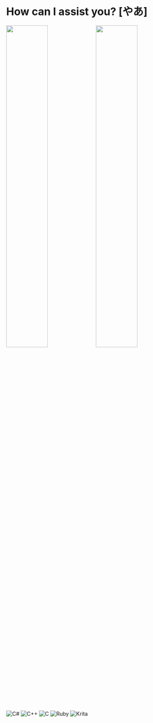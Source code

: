 # How can I assist you? [やあ]

<img align="left" width="47%" src="https://github-readme-stats.vercel.app/api?username=Pl4st1c&show_icons=true&theme=radical" />

<img align="left" width="47%" src="https://github-readme-stats.vercel.app/api/top-langs/?username=Pl4st1c&layout=compact" />

![C#](https://img.shields.io/badge/c%23-%23239120.svg?style=for-the-badge&logo=c-sharp&logoColor=white)
![C++](https://img.shields.io/badge/c++-%2300599C.svg?style=for-the-badge&logo=c%2B%2B&logoColor=white)
![C](https://img.shields.io/badge/c-%2300599C.svg?style=for-the-badge&logo=c&logoColor=white)
![Ruby](https://img.shields.io/badge/ruby-%23CC342D.svg?style=for-the-badge&logo=ruby&logoColor=white)
![Krita](https://img.shields.io/badge/Krita-203759?style=for-the-badge&logo=krita&logoColor=EEF37B)




